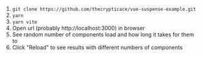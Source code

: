 1. `git clone https://github.com/thecrypticace/vue-suspense-example.git`
2. `yarn`
3. `yarn vite`
4. Open url (probably http://localhost:3000) in browser
5. See random number of components load and how long it takes for them to
6. Click "Reload" to see results with different numbers of components
